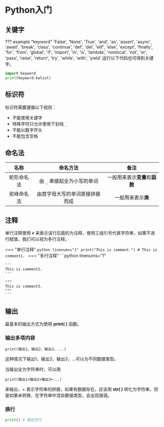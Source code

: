 # Python入门
## 关键字

??? example "keyword"
	'False', 'None', 'True', 'and', 'as', 'assert', 'async', 'await', 'break', 'class', 'continue', 'def', 'del', 'elif', 'else', 'except', 'finally', 'for', 'from', 'global', 'if', 'import', 'in', 'is', 'lambda', 'nonlocal', 'not', 'or', 'pass', 'raise', 'return', 'try', 'while', 'with', 'yield'
运行以下代码也可得到关键字。
```python linenums="1"
import keyword
print(keyword.kwlist)
```

## 标识符
标识符需要遵循以下规则：

+ 不能使用关键字  
+ 特殊字符只允许使用下划线 `_`
+ 不能以数字开头
+ 不能包含空格

## 命名法

|名称|命名方法|备注|
|:--:|:--:|:--:|
|蛇形命名法|由 `_` 串接起全为小写的单词|一般用来表示**变量**和**函数**|
|驼峰命名法|由首字母大写的单词直接拼接而成|一般用来表示**类**|

## 注释

单行注释使用 `#` 来表示该行后面的为注释，使用三组引号代表字符串，如果不进行赋值，我们可以视为多行注释。

=== "单行注释"
	```python linenums="1"
	print("This is comment.") # This is comment1.
	```
=== "多行注释"
	```python linenums="1"

	'''
	This is comment2.
	'''

	"""
	This is comment3.
	"""
	```

## 输出

最基本的输出方式为使用 **print( )** 函数。

### 输出多项内容

	print(输出1，输出2，输出3，...)

这种情况下输出1，输出2，输出3，...可以为不同数据类型。

当输出全为字符串时，可以用

	print(输出1+输出2+输出3+...)

来输出，+ 表示字符串的拼接，如果有数据存在，应该用 **str( )** 转化为字符串，但是如果未转换，在字符串中混杂数据类型，会出现报错。

### 换行

```python linenums="1"
print() # 输出空行
```